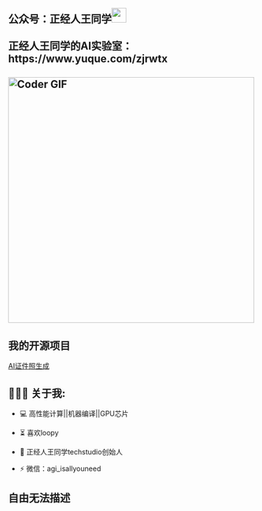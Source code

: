 


<h2 align="left">
 <abc>
  <br>公众号：正经人王同学<img src="https://user-images.githubusercontent.com/42378118/110234147-e3259600-7f4e-11eb-95be-0c4047144dea.gif" width="30"><br>
  <br> 正经人王同学的AI实验室：https://www.yuque.com/zjrwtx<br>
  <br>
    <img src="https://media.giphy.com/media/SWoSkN6DxTszqIKEqv/giphy.gif" alt="Coder GIF" width="500">
 </abc>
</h2>
<h2 align="left">我的开源项目</h2>
<p align="left">
    <a href="#" target="_blank"> AI证件照生成 </a>
  </p>

<h2 align="left">👨🏻‍💻 关于我:</h2>

- :computer: 高性能计算||机器编译||GPU芯片
- :hourglass_flowing_sand: 喜欢loopy
- :rocket: 正经人王同学techstudio创始人

- :zap: 微信：agi_isallyouneed<br>


<h2 align="left">自由无法描述</h2>


